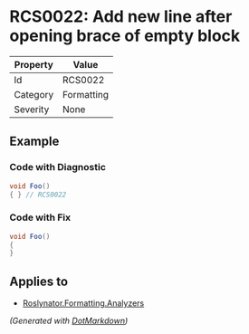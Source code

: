 # RCS0022: Add new line after opening brace of empty block

| Property | Value      |
| -------- | ---------- |
| Id       | RCS0022    |
| Category | Formatting |
| Severity | None       |

## Example

### Code with Diagnostic

```csharp
void Foo()
{ } // RCS0022
```

### Code with Fix

```csharp
void Foo()
{
}
```

## Applies to

* [Roslynator.Formatting.Analyzers](https://www.nuget.org/packages/Roslynator.Formatting.Analyzers)


*\(Generated with [DotMarkdown](http://github.com/JosefPihrt/DotMarkdown)\)*
